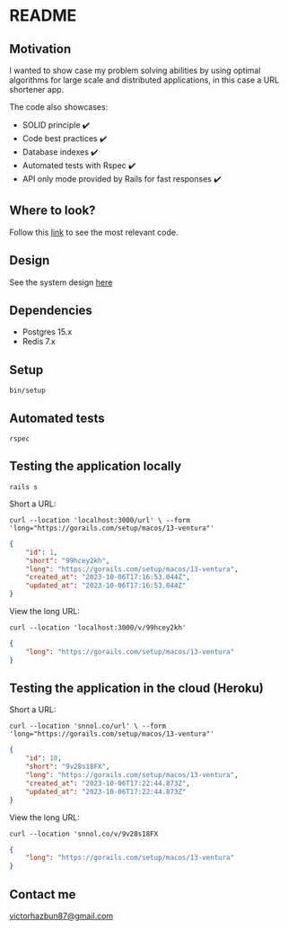 # README

## Motivation

I wanted to show case my problem solving abilities by using optimal algorithms for large scale and distributed applications, in this case a URL shortener app.

The code also showcases:

- SOLID principle ✔️
- Code best practices  ✔️
- Database indexes ✔️
- Automated tests with Rspec  ✔️
- API only mode provided by Rails for fast responses ✔️

## Where to look?

Follow this [link](https://github.com/search?q=repo%3Avictorhazbun%2Fshorty+%40note+to+read&type=code
) to see the most relevant code.

## Design

See the system design [here](https://github.com/victorhazbun/shorty/blob/main/Design.md)

## Dependencies

- Postgres 15.x
- Redis 7.x

## Setup

`bin/setup`

## Automated tests

`rspec`

## Testing the application locally

`rails s`

Short a URL:

`curl --location 'localhost:3000/url' \
--form 'long="https://gorails.com/setup/macos/13-ventura"'`

```json
{
    "id": 1,
    "short": "99hcey2kh",
    "long": "https://gorails.com/setup/macos/13-ventura",
    "created_at": "2023-10-06T17:16:53.044Z",
    "updated_at": "2023-10-06T17:16:53.044Z"
}
```

View the long URL:

`curl --location 'localhost:3000/v/99hcey2kh'`

```json
{
    "long": "https://gorails.com/setup/macos/13-ventura"
}
```

## Testing the application in the cloud (Heroku)

Short a URL:

`curl --location 'snnol.co/url' \
--form 'long="https://gorails.com/setup/macos/13-ventura"'`

```json
{
    "id": 10,
    "short": "9v28s18FX",
    "long": "https://gorails.com/setup/macos/13-ventura",
    "created_at": "2023-10-06T17:22:44.873Z",
    "updated_at": "2023-10-06T17:22:44.873Z"
}
```

View the long URL:

`curl --location 'snnol.co/v/9v28s18FX`

```json
{
    "long": "https://gorails.com/setup/macos/13-ventura"
}
```

## Contact me

victorhazbun87@gmail.com

